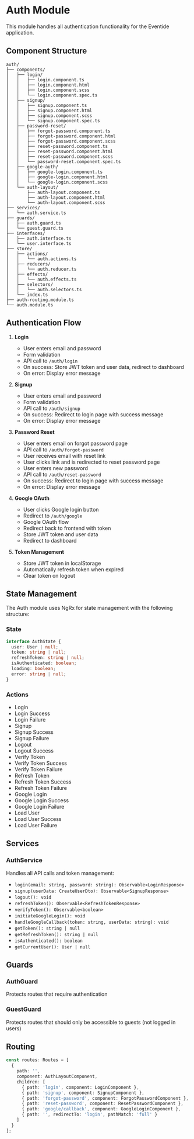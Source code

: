 # Auth Module

This module handles all authentication functionality for the Eventide application.

## Component Structure

```
auth/
├── components/
│   ├── login/
│   │   ├── login.component.ts
│   │   ├── login.component.html
│   │   ├── login.component.scss
│   │   └── login.component.spec.ts
│   ├── signup/
│   │   ├── signup.component.ts
│   │   ├── signup.component.html
│   │   ├── signup.component.scss
│   │   └── signup.component.spec.ts
│   ├── password-reset/
│   │   ├── forgot-password.component.ts
│   │   ├── forgot-password.component.html
│   │   ├── forgot-password.component.scss
│   │   ├── reset-password.component.ts
│   │   ├── reset-password.component.html
│   │   ├── reset-password.component.scss
│   │   └── password-reset.component.spec.ts
│   ├── google-auth/
│   │   ├── google-login.component.ts
│   │   ├── google-login.component.html
│   │   └── google-login.component.scss
│   └── auth-layout/
│       ├── auth-layout.component.ts
│       ├── auth-layout.component.html
│       └── auth-layout.component.scss
├── services/
│   └── auth.service.ts
├── guards/
│   ├── auth.guard.ts
│   └── guest.guard.ts
├── interfaces/
│   ├── auth.interface.ts
│   └── user.interface.ts
├── store/
│   ├── actions/
│   │   └── auth.actions.ts
│   ├── reducers/
│   │   └── auth.reducer.ts
│   ├── effects/
│   │   └── auth.effects.ts
│   ├── selectors/
│   │   └── auth.selectors.ts
│   └── index.ts
├── auth-routing.module.ts
└── auth.module.ts
```

## Authentication Flow

1. **Login**
   - User enters email and password
   - Form validation
   - API call to `/auth/login`
   - On success: Store JWT token and user data, redirect to dashboard
   - On error: Display error message

2. **Signup**
   - User enters email and password
   - Form validation
   - API call to `/auth/signup`
   - On success: Redirect to login page with success message
   - On error: Display error message

3. **Password Reset**
   - User enters email on forgot password page
   - API call to `/auth/forgot-password`
   - User receives email with reset link
   - User clicks link and is redirected to reset password page
   - User enters new password
   - API call to `/auth/reset-password`
   - On success: Redirect to login page with success message
   - On error: Display error message

4. **Google OAuth**
   - User clicks Google login button
   - Redirect to `/auth/google`
   - Google OAuth flow
   - Redirect back to frontend with token
   - Store JWT token and user data
   - Redirect to dashboard

5. **Token Management**
   - Store JWT token in localStorage
   - Automatically refresh token when expired
   - Clear token on logout

## State Management

The Auth module uses NgRx for state management with the following structure:

### State
```typescript
interface AuthState {
  user: User | null;
  token: string | null;
  refreshToken: string | null;
  isAuthenticated: boolean;
  loading: boolean;
  error: string | null;
}
```

### Actions
- Login
- Login Success
- Login Failure
- Signup
- Signup Success
- Signup Failure
- Logout
- Logout Success
- Verify Token
- Verify Token Success
- Verify Token Failure
- Refresh Token
- Refresh Token Success
- Refresh Token Failure
- Google Login
- Google Login Success
- Google Login Failure
- Load User
- Load User Success
- Load User Failure

## Services

### AuthService
Handles all API calls and token management:
- `login(email: string, password: string): Observable<LoginResponse>`
- `signup(userData: CreateUserDto): Observable<SignupResponse>`
- `logout(): void`
- `refreshToken(): Observable<RefreshTokenResponse>`
- `verifyToken(): Observable<boolean>`
- `initiateGoogleLogin(): void`
- `handleGoogleCallback(token: string, userData: string): void`
- `getToken(): string | null`
- `getRefreshToken(): string | null`
- `isAuthenticated(): boolean`
- `getCurrentUser(): User | null`

## Guards

### AuthGuard
Protects routes that require authentication

### GuestGuard
Protects routes that should only be accessible to guests (not logged in users)

## Routing

```typescript
const routes: Routes = [
  {
    path: '',
    component: AuthLayoutComponent,
    children: [
      { path: 'login', component: LoginComponent },
      { path: 'signup', component: SignupComponent },
      { path: 'forgot-password', component: ForgotPasswordComponent },
      { path: 'reset-password', component: ResetPasswordComponent },
      { path: 'google/callback', component: GoogleLoginComponent },
      { path: '', redirectTo: 'login', pathMatch: 'full' }
    ]
  }
];
```